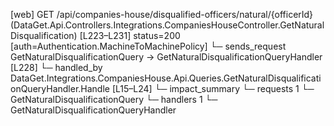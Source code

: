 [web] GET /api/companies-house/disqualified-officers/natural/{officerId}  (DataGet.Api.Controllers.Integrations.CompaniesHouseController.GetNaturalDisqualification)  [L223–L231] status=200 [auth=Authentication.MachineToMachinePolicy]
  └─ sends_request GetNaturalDisqualificationQuery -> GetNaturalDisqualificationQueryHandler [L228]
    └─ handled_by DataGet.Integrations.CompaniesHouse.Api.Queries.GetNaturalDisqualificationQueryHandler.Handle [L15–L24]
  └─ impact_summary
    └─ requests 1
      └─ GetNaturalDisqualificationQuery
    └─ handlers 1
      └─ GetNaturalDisqualificationQueryHandler

